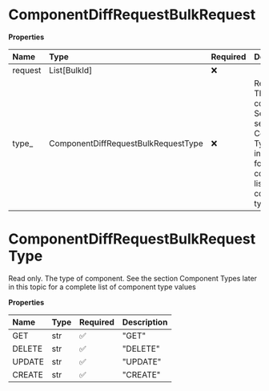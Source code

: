 # ComponentDiffRequestBulkRequest

**Properties**

| Name    | Type                                | Required | Description                                                                                                                        |
| :------ | :---------------------------------- | :------- | :--------------------------------------------------------------------------------------------------------------------------------- |
| request | List[BulkId]                        | ❌       |                                                                                                                                    |
| type\_  | ComponentDiffRequestBulkRequestType | ❌       | Read only. The type of component. See the section Component Types later in this topic for a complete list of component type values |

# ComponentDiffRequestBulkRequestType

Read only. The type of component. See the section Component Types later in this topic for a complete list of component type values

**Properties**

| Name   | Type | Required | Description |
| :----- | :--- | :------- | :---------- |
| GET    | str  | ✅       | "GET"       |
| DELETE | str  | ✅       | "DELETE"    |
| UPDATE | str  | ✅       | "UPDATE"    |
| CREATE | str  | ✅       | "CREATE"    |

